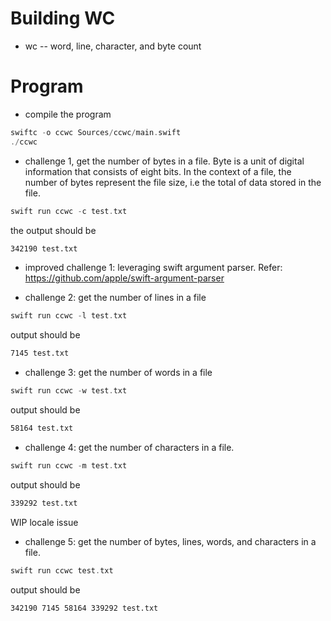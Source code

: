 # Building WC
- wc -- word, line, character, and byte count

# Program 
- compile the program 

```swift 
swiftc -o ccwc Sources/ccwc/main.swift
./ccwc
```

- challenge 1, get the number of bytes in a file. Byte is a unit of digital information that consists of eight bits. In the context of a file, the number of bytes represent the file size, i.e the total of data stored in the file.

```swift
swift run ccwc -c test.txt
```
the output should be 
```md
342190 test.txt
```

- improved challenge 1: leveraging swift argument parser. Refer: https://github.com/apple/swift-argument-parser

- challenge 2: get the number of lines in a file

```swift
swift run ccwc -l test.txt
```
output should be 
```md
7145 test.txt
```

- challenge 3: get the number of words in a file

```swift
swift run ccwc -w test.txt  
```
output should be 
```md
58164 test.txt
```

- challenge 4: get the number of characters in a file.

```swift
swift run ccwc -m test.txt
```
output should be 
```md
339292 test.txt
```

WIP locale issue

- challenge 5: get the number of bytes, lines, words, and characters in a file.

```swift
swift run ccwc test.txt
```
output should be 
```md
342190 7145 58164 339292 test.txt
```